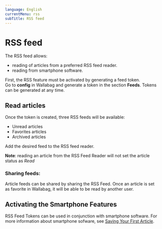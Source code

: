 ```yaml
---
language: English
currentMenu: rss
subTitle: RSS feed
---
```


# RSS feed

The RSS feed allows:

* reading of articles from a preferred RSS feed reader.
* reading from smartphone software.

First, the RSS feature must be activated by generating a feed token.  
Go to **config** in Wallabag and generate a token in the section **Feeds**.
Tokens can be generated at any time.

## Read articles

Once the token is created, three RSS feeds will be available:

* Unread articles
* Favorites articles
* Archived articles

Add the desired feed to the RSS feed reader.

**Note**: reading an article from the RSS Feed Reader will not set the article status as *Read*

### Sharing feeds:

Article feeds can be shared by sharing the RSS Feed.
Once an article is set as favorite in Wallabag, it will be able to be read by another user.

## Activating the Smartphone Features

RSS Feed Tokens can be used in conjunction with smartphone software. For more information about smartphone sofware, see [Saving Your First Article](Save_your_first_article.md).
